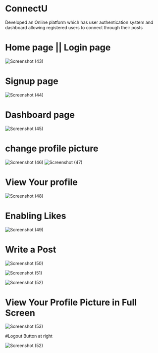 # ConnectU

Developed an Online platform which has user authentication system and dashboard allowing registered users to connect through their posts

# Home page || Login page
![Screenshot (43)](https://user-images.githubusercontent.com/89410678/233772555-ba0ac308-2b3e-49b8-b75f-7cac9756b255.png)

# Signup page
![Screenshot (44)](https://user-images.githubusercontent.com/89410678/233772565-81c2c956-ccd6-470d-b9e9-0b34ea570182.png)

# Dashboard page
![Screenshot (45)](https://user-images.githubusercontent.com/89410678/233772604-d5ebd6bd-899b-40f5-8389-48842ffb7f8e.png)

# change profile picture
![Screenshot (46)](https://user-images.githubusercontent.com/89410678/233772656-f08dead1-aceb-44fc-88ec-b4d9224813af.png)
![Screenshot (47)](https://user-images.githubusercontent.com/89410678/233772663-ce06f839-eb6d-4cec-a9c9-00f1dd3d5f76.png)

# View Your profile 
![Screenshot (48)](https://user-images.githubusercontent.com/89410678/233772695-88d32b36-30b7-43ec-a529-892efb63e6c0.png)

# Enabling Likes
![Screenshot (49)](https://user-images.githubusercontent.com/89410678/233772713-9d900bd5-73cd-4728-9ed3-6beab3349deb.png)

# Write a Post
![Screenshot (50)](https://user-images.githubusercontent.com/89410678/233772719-c4f70100-fa65-4928-86cf-a99fc816eb7a.png)

![Screenshot (51)](https://user-images.githubusercontent.com/89410678/233772731-b0750f41-65c3-4b4d-854b-3a151bba8f23.png)

![Screenshot (52)](https://user-images.githubusercontent.com/89410678/233772733-1dd9b68b-5c83-4e8a-af68-8882a41ebf9c.png)

# View Your Profile Picture in Full Screen
![Screenshot (53)](https://user-images.githubusercontent.com/89410678/233772746-d5e5af58-f83f-44ca-90f1-8f87752370c6.png)

#Logout Button at right

![Screenshot (52)](https://user-images.githubusercontent.com/89410678/233772764-2c5eb4c2-f432-452d-ae70-4e72a6517e6a.png)
